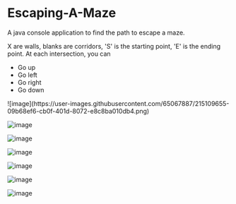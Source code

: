 # Escaping-A-Maze
A java console application to find the path to escape a maze.

X are walls, blanks are corridors, 'S' is the starting point, 'E' is the ending point. At each intersection, you can
- Go up
- Go left
- Go right
- Go down

<p float="left">
  ![image](https://user-images.githubusercontent.com/65067887/215109655-09b68ef6-cb0f-401d-8072-e8c8ba010db4.png)

  ![image](https://user-images.githubusercontent.com/65067887/215109708-e9d20f03-be5d-4bda-9b65-32e16fec952c.png)

  ![image](https://user-images.githubusercontent.com/65067887/215109782-961aa165-4e41-422e-978e-0e74fb58b82b.png)

  ![image](https://user-images.githubusercontent.com/65067887/215109826-cad81339-5411-40b7-a1e2-9ae32f2997b6.png)

  ![image](https://user-images.githubusercontent.com/65067887/215109864-dc0daf53-5351-4a7d-bf94-3764e9e4e21d.png)

  ![image](https://user-images.githubusercontent.com/65067887/215109945-c7dedb81-9b5a-4d27-96ff-e0c233c13021.png)

  ![image](https://user-images.githubusercontent.com/65067887/215110032-885f2d50-be05-48fe-99e2-46ac43d2d12c.png)
</p>
